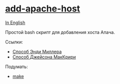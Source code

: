# [add-apache-host](//github.com/sashasushko/add-apache-host/)

[In English](//github.com/sashasushko/add-apache-host/blob/master/README.md)

Простой bash скрипт для добавления хоста Апача.

Ссылки:
* [Способ Энди Миллера](https://getgrav.org/blog/macos-sierra-apache-multiple-php-versions)
* [Способ Джейсона МакКрири](https://jason.pureconcepts.net/2016/09/install-apache-php-mysql-mac-os-x-sierra/)

Подумать:
* [make](http://eprev.org/2017/02/20/make-as-a-front-end-development-build-tool/)
